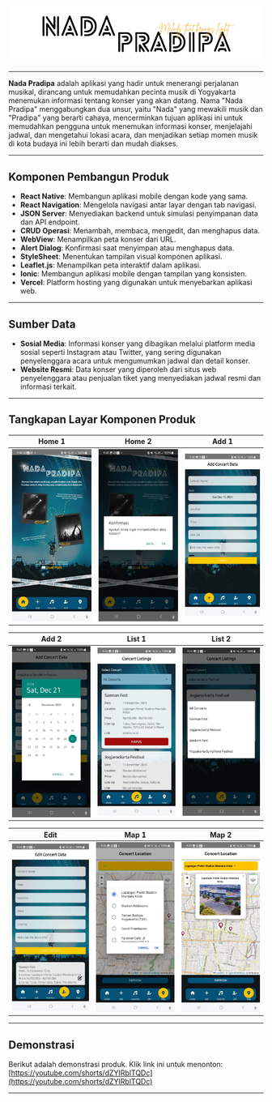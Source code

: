 # ![Nada Pradipa](assets/images/judul.png)

---

**Nada Pradipa** adalah aplikasi yang hadir untuk menerangi perjalanan musikal, dirancang untuk memudahkan pecinta musik di Yogyakarta menemukan informasi tentang konser yang akan datang. Nama "Nada Pradipa" menggabungkan dua unsur, yaitu "Nada" yang mewakili musik dan "Pradipa" yang berarti cahaya, mencerminkan tujuan aplikasi ini untuk memudahkan pengguna untuk menemukan informasi konser, menjelajahi jadwal, dan mengetahui lokasi acara, dan menjadikan setiap momen musik di kota budaya ini lebih berarti dan mudah diakses.

---

## Komponen Pembangun Produk

- **React Native**: Membangun aplikasi mobile dengan kode yang sama.
- **React Navigation**: Mengelola navigasi antar layar dengan tab navigasi.
- **JSON Server**: Menyediakan backend untuk simulasi penyimpanan data dan API endpoint.
- **CRUD Operasi**: Menambah, membaca, mengedit, dan menghapus data.
- **WebView**: Menampilkan peta konser dari URL.
- **Alert Dialog**: Konfirmasi saat menyimpan atau menghapus data.
- **StyleSheet**: Menentukan tampilan visual komponen aplikasi.
- **Leaflet.js**: Menampilkan peta interaktif dalam aplikasi.
- **Ionic**: Membangun aplikasi mobile dengan tampilan yang konsisten.
- **Vercel**: Platform hosting yang digunakan untuk menyebarkan aplikasi web.

---

## Sumber Data

- **Sosial Media**: Informasi konser yang dibagikan melalui platform media sosial seperti Instagram atau Twitter, yang sering digunakan penyelenggara acara untuk mengumumkan jadwal dan detail konser.
- **Website Resmi**: Data konser yang diperoleh dari situs web penyelenggara atau penjualan tiket yang menyediakan jadwal resmi dan informasi terkait.

---

## Tangkapan Layar Komponen Produk

| Home 1  | Home 2  | Add 1  |
|---------|---------|--------|
| ![Gambar 1](assets/images/image1.jpeg) | ![Gambar 2](assets/images/image2.jpeg) | ![Gambar 3](assets/images/image3.jpeg) |

| Add 2   | List 1  | List 2 |
|---------|---------|--------|
| ![Gambar 4](assets/images/image4.jpeg) | ![Gambar 5](assets/images/image5.jpeg) | ![Gambar 6](assets/images/image6.jpeg) |

| Edit    | Map 1   | Map 2  |
|---------|---------|--------|
| ![Gambar 7](assets/images/image7.jpeg) | ![Gambar 8](assets/images/image8.jpeg) | ![Gambar 9](assets/images/image9.jpeg) |


---

## Demonstrasi

Berikut adalah demonstrasi produk. Klik link ini untuk menonton:
[https://youtube.com/shorts/dZYIRblTQDc](https://youtube.com/shorts/dZYIRblTQDc)

---